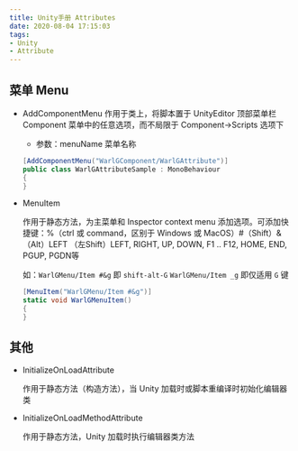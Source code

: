 ```yaml
---
title: Unity手册 Attributes
date: 2020-08-04 17:15:03
tags:
- Unity
- Attribute
---
```


## 菜单 Menu

- AddComponentMenu
  作用于类上，将脚本置于 UnityEditor 顶部菜单栏 Component 菜单中的任意选项，而不局限于 Component->Scripts 选项下
   - 参数：menuName 菜单名称

  ```c#
  [AddComponentMenu("WarlGComponent/WarlGAttribute")]
  public class WarlGAttributeSample : MonoBehaviour
  {
  }
  ```

- MenuItem

  作用于静态方法，为主菜单和 Inspector context menu 添加选项。可添加快捷键：%（ctrl 或 command，区别于 Windows 或 MacOS）#（Shift）&（Alt）LEFT （左Shift）LEFT, RIGHT, UP, DOWN, F1 .. F12, HOME, END, PGUP, PGDN等

  如：`WarlGMenu/Item #&g` 即 `shift-alt-G` `WarlGMenu/Item _g` 即仅适用 `G` 键

  ```c#
  [MenuItem("WarlGMenu/Item #&g")]
  static void WarlGMenuItem()
  {
  }
  ```


## 其他

- InitializeOnLoadAttribute

  作用于静态方法（构造方法），当 Unity 加载时或脚本重编译时初始化编辑器类

- InitializeOnLoadMethodAttribute

  作用于静态方法，Unity 加载时执行编辑器类方法